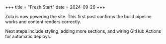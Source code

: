 +++
title = "Fresh Start"
date = 2024-09-26
+++

Zola is now powering the site. This first post confirms the build pipeline works and content renders correctly.

Next steps include styling, adding more sections, and wiring GitHub Actions for automatic deploys.

